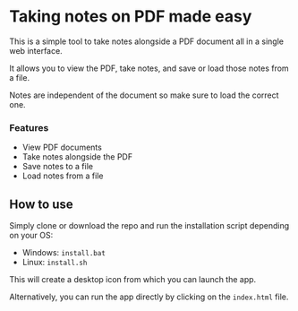 # Taking notes on PDF made easy

This is a simple tool to take notes alongside a PDF document all in a single web interface.

It allows you to view the PDF, take notes, and save or load those notes from a file.

Notes are independent of the document so make sure to load the correct one.

### Features
- View PDF documents
- Take notes alongside the PDF
- Save notes to a file
- Load notes from a file

## How to use
Simply clone or download the repo and run the installation script depending on your OS:
* Windows: `install.bat`
* Linux: `install.sh`

This will create a desktop icon from which you can launch the app.

Alternatively, you can run the app directly by clicking on the `index.html` file.